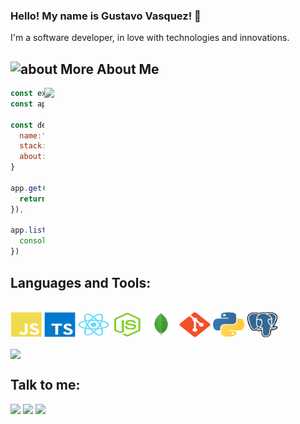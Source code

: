 ### Hello! My name is Gustavo Vasquez! 👋

I'm a software developer, in love with technologies and innovations.

## <img width="45" alt="about" src="https://raw.github.com/elizarov/elizarov/master/about.png"> More About Me

<img align="right" width="450" src="https://i2.wp.com/allhtaccess.info/wp-content/uploads/2018/03/programming.gif?fit=1281%2C716&ssl=1" />

```javascript
const express = require('express')
const app = express()

const developer = {
  name:"Gustavo",
  stack:"Fullstack Developer",
  about: "I make plans and execute them"
}

app.get('/', (req, res) =>{
  return res.send(developer)
}),

app.listen(3000, () =>{
  console.log("Server is running on port 3000 🚀")
})
```

## **Languages and Tools:**  

<div style="display: inline_block"><br>
  <img src="https://github.com/tafuso/tafuso/blob/main/icons/javascript-plain.svg" width="50" height="40" align="center"/>
  <img src="https://github.com/tafuso/tafuso/blob/main/icons/typescript-original.svg" width="50" height="40" align="center"/>
  <img src="https://github.com/tafuso/tafuso/blob/main/icons/react-original.svg" width="50" height="40" align="center"/>
  <img src="https://github.com/tafuso/tafuso/blob/main/icons/nodejs-original.svg" width="50" height="40" align="center"/>
  <img src="https://github.com/tafuso/tafuso/blob/main/icons/mongodb-original.svg" width="50" height="40" align="center"/>
  <img src="https://github.com/tafuso/tafuso/blob/main/icons/git-plain.svg" width="50" height="40" align="center"/>
  <img src="https://github.com/tafuso/tafuso/blob/main/icons/python-icon.svg" width="50" height="40" align="center"/>
  <img src="https://github.com/tafuso/tafuso/blob/main/icons/postgresql-icon.svg" width="50" height="40" align="center"/>  


</div><br>

<a target="_blank" href="https://github-readme-stats.vercel.app/api/top-langs/?username=tafuso">
  <img align="center" src="https://github-readme-stats.vercel.app/api/top-langs/?username=tafuso&theme=dracula&hide_langs_below=1" />
 </a>

## **Talk to me:**

<p align="left">
  <a target="_blank" href="https://www.linkedin.com/in/devgustavovasquez/" alt="Linkedin">
  <img src="https://img.shields.io/badge/-LinkedIn-%230077B5?style=for-the-badge&logo=linkedin&logoColor=white" target="_blank"></a> 

  <a target="_blank" href="https://www.instagram.com/vasquez.gustavoo/" alt="Instagram">
  <img src="https://img.shields.io/badge/-Instagram-%23E4405F?style=for-the-badge&logo=instagram&logoColor=white" target="_blank"></a>
 
   <a target="_blank" href="mailto:gustavovasquez2002@gmail.com" alt="Gmail">
  <img src="https://img.shields.io/badge/Gmail-D14836?style=for-the-badge&logo=gmail&logoColor=white"</a>
</p>
<br>
<br>
